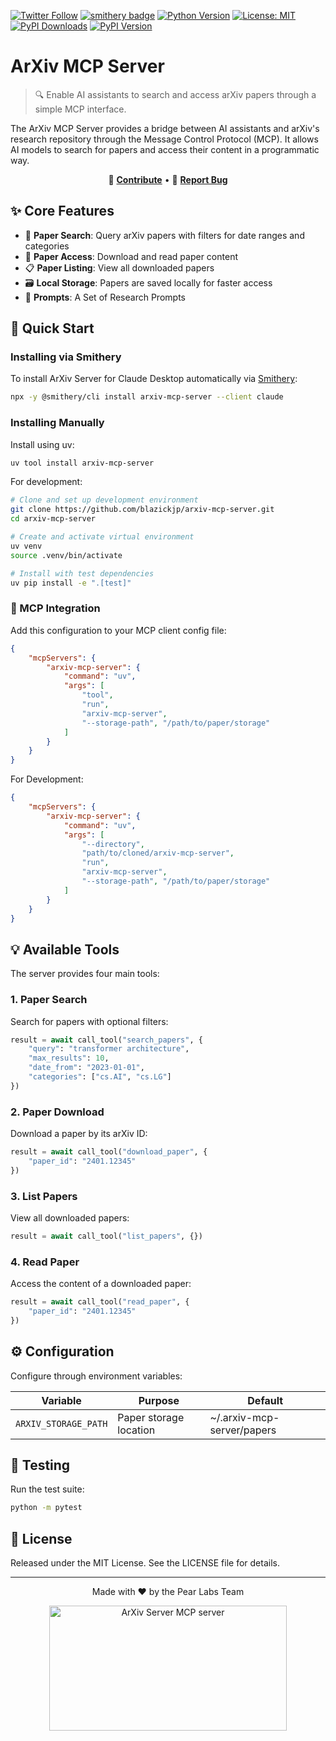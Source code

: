 [![Twitter Follow](https://img.shields.io/twitter/follow/JoeBlazick?style=social)](https://twitter.com/JoeBlazick)
[![smithery badge](https://smithery.ai/badge/arxiv-mcp-server)](https://smithery.ai/server/arxiv-mcp-server)
[![Python Version](https://img.shields.io/badge/python-3.11+-blue.svg)](https://www.python.org/downloads/)
[![License: MIT](https://img.shields.io/badge/License-MIT-yellow.svg)](https://opensource.org/licenses/MIT)
[![PyPI Downloads](https://img.shields.io/pypi/dm/arxiv-mcp-server.svg)](https://pypi.org/project/arxiv-mcp-server/)
[![PyPI Version](https://img.shields.io/pypi/v/arxiv-mcp-server.svg)](https://pypi.org/project/arxiv-mcp-server/)

# ArXiv MCP Server

> 🔍 Enable AI assistants to search and access arXiv papers through a simple MCP interface.

The ArXiv MCP Server provides a bridge between AI assistants and arXiv's research repository through the Message Control Protocol (MCP). It allows AI models to search for papers and access their content in a programmatic way.

<div align="center">
  
🤝 **[Contribute](https://github.com/blazickjp/arxiv-mcp-server/blob/main/CONTRIBUTING.md)** • 
📝 **[Report Bug](https://github.com/blazickjp/arxiv-mcp-server/issues)**

</div>

## ✨ Core Features

- 🔎 **Paper Search**: Query arXiv papers with filters for date ranges and categories
- 📄 **Paper Access**: Download and read paper content
- 📋 **Paper Listing**: View all downloaded papers
- 🗃️ **Local Storage**: Papers are saved locally for faster access
- 📝 **Prompts**: A Set of Research Prompts

## 🚀 Quick Start

### Installing via Smithery

To install ArXiv Server for Claude Desktop automatically via [Smithery](https://smithery.ai/server/arxiv-mcp-server):

```bash
npx -y @smithery/cli install arxiv-mcp-server --client claude
```

### Installing Manually
Install using uv:

```bash
uv tool install arxiv-mcp-server
```

For development:

```bash
# Clone and set up development environment
git clone https://github.com/blazickjp/arxiv-mcp-server.git
cd arxiv-mcp-server

# Create and activate virtual environment
uv venv
source .venv/bin/activate

# Install with test dependencies
uv pip install -e ".[test]"
```

### 🔌 MCP Integration

Add this configuration to your MCP client config file:

```json
{
    "mcpServers": {
        "arxiv-mcp-server": {
            "command": "uv",
            "args": [
                "tool",
                "run",
                "arxiv-mcp-server",
                "--storage-path", "/path/to/paper/storage"
            ]
        }
    }
}
```

For Development:

```json
{
    "mcpServers": {
        "arxiv-mcp-server": {
            "command": "uv",
            "args": [
                "--directory",
                "path/to/cloned/arxiv-mcp-server",
                "run",
                "arxiv-mcp-server",
                "--storage-path", "/path/to/paper/storage"
            ]
        }
    }
}
```

## 💡 Available Tools

The server provides four main tools:

### 1. Paper Search
Search for papers with optional filters:

```python
result = await call_tool("search_papers", {
    "query": "transformer architecture",
    "max_results": 10,
    "date_from": "2023-01-01",
    "categories": ["cs.AI", "cs.LG"]
})
```

### 2. Paper Download
Download a paper by its arXiv ID:

```python
result = await call_tool("download_paper", {
    "paper_id": "2401.12345"
})
```

### 3. List Papers
View all downloaded papers:

```python
result = await call_tool("list_papers", {})
```

### 4. Read Paper
Access the content of a downloaded paper:

```python
result = await call_tool("read_paper", {
    "paper_id": "2401.12345"
})
```

## ⚙️ Configuration

Configure through environment variables:

| Variable | Purpose | Default |
|----------|---------|---------|
| `ARXIV_STORAGE_PATH` | Paper storage location | ~/.arxiv-mcp-server/papers |

## 🧪 Testing

Run the test suite:

```bash
python -m pytest
```

## 📄 License

Released under the MIT License. See the LICENSE file for details.

---

<div align="center">

Made with ❤️ by the Pear Labs Team

<a href="https://glama.ai/mcp/servers/04dtxi5i5n"><img width="380" height="200" src="https://glama.ai/mcp/servers/04dtxi5i5n/badge" alt="ArXiv Server MCP server" /></a>
</div>